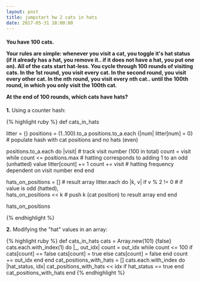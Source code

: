 ```yaml
---
layout: post
title: jumpstart hw 2 cats in hats
date: 2017-05-31 18:00:00
---
```

<h4>You have 100 cats.

 <n>Your rules are simple: whenever you visit a cat, you toggle it's hat status (if it
 already has a hat, you remove it.. if it does not have a hat, you put one on).
 All of the cats start hat-less. You cycle through 100 rounds of visiting cats.
 In the 1st round, you visit every cat. In the second round, you visit every other cat.
 In the nth round, you visit every nth cat.. until the 100th round, in which you only
 visit the 100th cat.</n>

 At the end of 100 rounds, which cats have hats?</h4>

<p><strong>1.</strong> Using a counter hash:</p>

{% highlight ruby %}
 def cats_in_hats

  litter = {}
  positions = (1..100).to_a
  positions.to_a.each {|num| litter[num] = 0} # populate hash with cat positions and no hats (even)

  positions.to_a.each do |visit| # track visit number (100 in total)
    count = visit
    while count <= positions.max  # hatting corresponds to adding 1 to an odd (unhatted) value
      litter[count] += 1
      count += visit # hatting frequency dependent on visit number
    end
  end

  hats_on_positions = [] # result array
  litter.each do |k, v|
    if v % 2 != 0 # if value is odd (hatted),  
      hats_on_positions << k # push k (cat position) to result array
    end
  end

  hats_on_positions

{% endhighlight %}

 <p><strong>2.</strong> Modifying the "hat" values in an array:</p>

{% highlight ruby %}
def cats_in_hats
  cats = Array.new(101) {false}
  cats.each.with_index(1) do |_, out_idx|
    count = out_idx
    while count <= 100
      if cats[count] == false
        cats[count] = true
      else
        cats[count] = false
      end
      count += out_idx
    end
  end
  cat_positions_with_hats = []
  cats.each.with_index do |hat_status, idx|
    cat_positions_with_hats << idx if hat_status == true
  end
  cat_positions_with_hats
end
{% endhighlight %}
